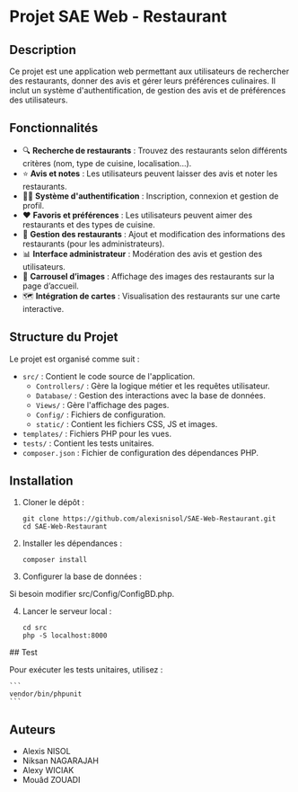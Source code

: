 # Projet SAE Web - Restaurant

## Description

Ce projet est une application web permettant aux utilisateurs de rechercher des restaurants, donner des avis et gérer leurs préférences culinaires. Il inclut un système d'authentification, de gestion des avis et de préférences des utilisateurs.

## Fonctionnalités

- 🔍 **Recherche de restaurants** : Trouvez des restaurants selon différents critères (nom, type de cuisine, localisation...).
- ⭐ **Avis et notes** : Les utilisateurs peuvent laisser des avis et noter les restaurants.
- 🧑‍💻 **Système d'authentification** : Inscription, connexion et gestion de profil.
- ❤️ **Favoris et préférences** : Les utilisateurs peuvent aimer des restaurants et des types de cuisine.
- 🏪 **Gestion des restaurants** : Ajout et modification des informations des restaurants (pour les administrateurs).
- 📊 **Interface administrateur** : Modération des avis et gestion des utilisateurs.
- 📸 **Carrousel d’images** : Affichage des images des restaurants sur la page d’accueil.
- 🗺️ **Intégration de cartes** : Visualisation des restaurants sur une carte interactive.

## Structure du Projet

Le projet est organisé comme suit :
- `src/` : Contient le code source de l'application.
  - `Controllers/` : Gère la logique métier et les requêtes utilisateur.
  - `Database/` : Gestion des interactions avec la base de données.
  - `Views/` : Gère l'affichage des pages.
  - `Config/` : Fichiers de configuration.
  - `static/` : Contient les fichiers CSS, JS et images.
- `templates/` : Fichiers PHP pour les vues.
- `tests/` : Contient les tests unitaires.
- `composer.json` : Fichier de configuration des dépendances PHP.

## Installation

1. Cloner le dépôt :
   ```
   git clone https://github.com/alexisnisol/SAE-Web-Restaurant.git
   cd SAE-Web-Restaurant
   ```

2. Installer les dépendances : 

    ```
    composer install
    ```

3. Configurer la base de données : 

Si besoin modifier src/Config/ConfigBD.php.  

4. Lancer le serveur local : 

    ```
    cd src
    php -S localhost:8000
    ```

## Test

Pour exécuter les tests unitaires, utilisez :

    ```
    vendor/bin/phpunit
    ```

## Auteurs

- Alexis NISOL
- Niksan NAGARAJAH
- Alexy WICIAK
- Mouâd ZOUADI

